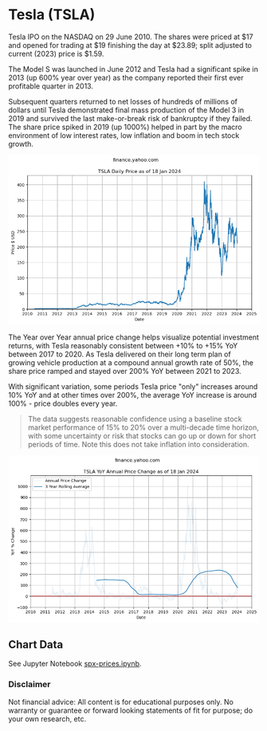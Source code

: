 # Tesla (TSLA)

Tesla IPO on the NASDAQ on 29 June 2010. The shares were priced at $17 and opened for trading at $19 finishing the day at $23.89; split adjusted to current (2023) price is $1.59.

The Model S was launched in June 2012 and Tesla had a significant spike in 2013 (up 600% year over year) as the company reported their first ever profitable quarter in 2013.

Subsequent quarters returned to net losses of hundreds of millions of dollars until Tesla demonstrated final mass production of the Model 3 in 2019 and survived the last make-or-break risk of bankruptcy if they failed. The share price spiked in 2019 (up 1000%) helped in part by the macro environment of low interest rates, low inflation and boom in tech stock growth.

![TSLA History](images/tsla-history.png)

The Year over Year annual price change helps visualize potential investment returns, with Tesla reasonably consistent between +10% to +15% YoY between 2017 to 2020. As Tesla delivered on their long term plan of growing vehicle production at a compound annual growth rate of 50%, the share price ramped and stayed over 200% YoY between 2021 to 2023. 

With significant variation, some periods Tesla price "only" increases around 10% YoY and at other times over 200%, the average YoY increase is around 100% - price doubles every year.

> The data suggests reasonable confidence using a baseline stock market performance of 15% to 20% over a multi-decade time horizon, with some uncertainty or risk that stocks can go up or down for short periods of time. Note this does not take inflation into consideration.

![TSLA YoY](images/tsla-yoy.png)

## Chart Data

See Jupyter Notebook [spx-prices.ipynb](https://github.com/mikejonestechno/investment-analytics/blob/main/notebooks/spx-prices.ipynb).

### Disclaimer

Not financial advice: All content is for educational purposes only. No warranty or guarantee or forward looking statements of fit for purpose; do your own research, etc.